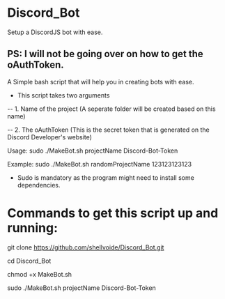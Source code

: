 # Discord_Bot
Setup a DiscordJS bot with ease.

## PS: I will not be going over on how to get the oAuthToken.

A Simple bash script that will help you in creating bots with ease.

- This script takes two arguments

-- 1. Name of the project (A seperate folder will be created based on this name)

-- 2. The oAuthToken (This is the secret token that is generated on the Discord Developer's website)

Usage: sudo ./MakeBot.sh projectName Discord-Bot-Token

Example: sudo ./MakeBot.sh randomProjectName 123123123123

- Sudo is mandatory as the program might need to install some dependencies.
  
  
# Commands to get this script up and running:
git clone https://github.com/shellvoide/Discord_Bot.git

cd Discord_Bot

chmod +x MakeBot.sh

sudo ./MakeBot.sh projectName Discord-Bot-Token
